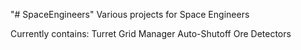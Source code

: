 "# SpaceEngineers" 
Various projects for Space Engineers

Currently contains:
Turret Grid Manager
Auto-Shutoff Ore Detectors